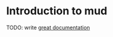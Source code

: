 # Introduction to mud

TODO: write [great documentation](http://jacobian.org/writing/what-to-write/)
